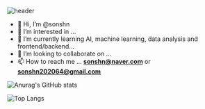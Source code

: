 ![header](https://capsule-render.vercel.app/api?type=waving&color=gradient&height=320&section=footer&text=Hi,%20there!%20Welcome!&fontSize=64)

- 👋 Hi, I’m @sonshn
- 👀 I’m interested in ...
- 🌱 I’m currently learning AI, machine learning, data analysis and frontend/backend...
- 💞️ I’m looking to collaborate on ...
- 📫 How to reach me ... **sonshn@naver.com** or **sonshn202064@gmail.com**

![Anurag's GitHub stats](https://github-readme-stats.vercel.app/api?username=sonshn&show_icons=true&theme=calm)

![Top Langs](https://github-readme-stats.vercel.app/api/top-langs/?username=sonshn&layout=compact&theme=monokai)

<!---
sonshn/sonshn is a ✨ special ✨ repository because its `README.md` (this file) appears on your GitHub profile.
You can click the Preview link to take a look at your changes.
--->

